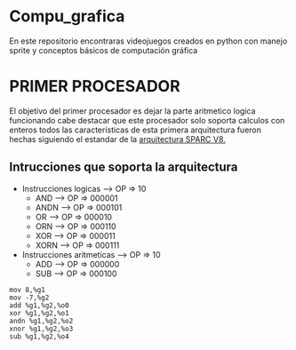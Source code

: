 # Compu_grafica

En este repositorio encontraras videojuegos creados en python
con manejo sprite y conceptos básicos de computación gráfica

# PRIMER PROCESADOR

El objetivo del primer procesador es dejar la parte aritmetico logica funcionando
cabe destacar que este procesador solo soporta  calculos con enteros   todos  las
caracteristicas de esta primera arquitectura fueron hechas siguiendo el  estandar
de la [arquitectura SPARC V8.](http://www.gaisler.com/doc/sparcv8.pdf)

## Intrucciones que soporta la arquitectura

* Instrucciones logicas     --> OP => 10
  * AND   --> OP => 000001
  * ANDN  --> OP => 000101
  * OR    --> OP => 000010
  * ORN   --> OP => 000110
  * XOR   --> OP => 000011
  * XORN  --> OP => 000111
* Instrucciones aritmeticas --> OP => 10
  * ADD   --> OP => 000000
  * SUB   --> OP => 000100

```
mov 8,%g1
mov -7,%g2
add %g1,%g2,%o0
xor %g1,%g2,%o1
andn %g1,%g2,%o2
xnor %g1,%g2,%o3
sub %g1,%g2,%o4
```
